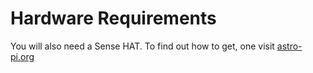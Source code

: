 # Hardware Requirements

You will also need a Sense HAT. To find out how to get, one visit [astro-pi.org](http://astro-pi.org/hardware/)
